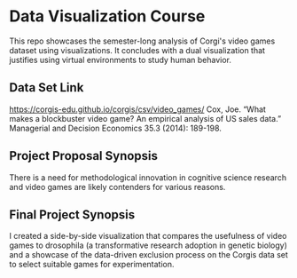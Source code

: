 # Data Visualization Course
This repo showcases the semester-long analysis of Corgi's video games dataset using visualizations. It concludes with a dual visualization that justifies using virtual environments to study human behavior.

## Data Set Link
https://corgis-edu.github.io/corgis/csv/video_games/
Cox, Joe. “What makes a blockbuster video game? An empirical analysis of US sales data.” Managerial and Decision Economics 35.3 (2014): 189-198.

## Project Proposal Synopsis
There is a need for methodological innovation in cognitive science research and video games are likely contenders for various reasons.

## Final Project Synopsis
I created a side-by-side visualization that compares the usefulness of video games to drosophila (a transformative research adoption in genetic biology) and a showcase of the data-driven exclusion process on the Corgis data set to select suitable games for experimentation.
